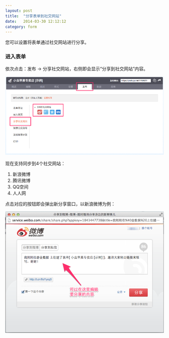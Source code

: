 ```yaml
---
layout: post
title:  "分享表单到社交网站"
date:   2014-03-30 12:12:12
category: form
---
```


您可以设置将表单通过社交网站进行分享。

### 进入表单

依次点击：发布 -> 分享社交网站，右侧即会显示“分享到社交网站”内容。

![](/images/social-accounts-share.png)

现在支持同步到4个社交网站：

1. 新浪微博
2. 腾讯微博
3. QQ空间
4. 人人网

点击对应的按钮即会弹出新分享窗口，以新浪微博为例：

![](/images/social-accounts-share-sina.png)